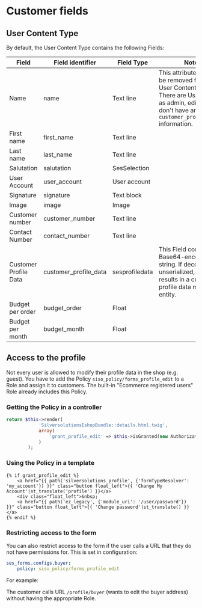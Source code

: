 # Customer fields

## User Content Type

By default, the User Content Type contains the following Fields:

|Field|Field identifier|Field Type|Note|
|--- |--- |--- |--- |
|Name|name|Text line|This attribute cannot be removed from the User Content Type. There are Users (such as admin, editors) who don't have any `customer_profile_data` information.|
|First name|first_name|Text line||
|Last name|last_name|Text line||
|Salutation|salutation|SesSelection||
|User Account|user_account|User account||
|Signature|signature|Text block||
|Image|image|Image||
|Customer number|customer_number|Text line||
|Contact Number|contact_number|Text line||
|Customer Profile Data|customer_profile_data|sesprofiledata|This Field contains a Base64-encoded string. If decoded and unserialized, this results in a customer profile data model entity.|
|Budget per order|budget_order|Float||
|Budget per month|budget_month|Float||

## Access to the profile

Not every user is allowed to modify their profile data in the shop (e.g. guest).
You have to add the Policy `siso_policy/forms_profile_edit` to a Role and assign it to customers.
The built-in "Ecommerce registered users" Role already includes this Policy.

### Getting the Policy in a controller

``` php
return $this->render(
            'SilversolutionsEshopBundle::details.html.twig',
            array(
                'grant_profile_edit' => $this->isGranted(new AuthorizationAttribute('siso_policy', 'forms_profile_edit')),
            )
        );
```

### Using the Policy in a template

``` html+twig
{% if grant_profile_edit %}
    <a href="{{ path('silversolutions_profile', {'formTypeResolver': 'my_account'}) }}" class="button float_left">{{ 'Change My Account'|st_translate('profile') }}</a>
    <div class="float_left">&nbsp;
    <a href="{{ path('ez_legacy', {'module_uri': '/user/password'}) }}" class="button float_left">{{ 'Change password'|st_translate() }}</a>
{% endif %}
```

### Restricting access to the form

You can also restrict access to the form if the user calls a URL that they do not have permissions for.
This is set in configuration:

``` yaml
ses_forms.configs.buyer:
    policy: siso_policy/forms_profile_edit
```

For example:

The customer calls URL `/profile/buyer` (wants to edit the buyer address) without having the appropriate Role.
